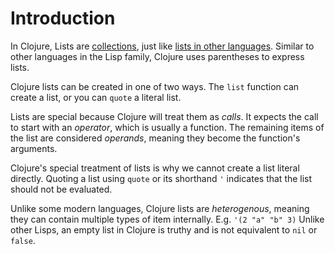 # Introduction

In Clojure, Lists are [collections][type-collection], just like [lists in other languages][type-list]. Similar to other languages in the Lisp family, Clojure uses parentheses to express lists.

Clojure lists can be created in one of two ways. The `list` function can create a list, or you can `quote` a literal list.

Lists are special because Clojure will treat them as _calls_. It expects the call to start with an _operator_, which is usually a function. The remaining items of the list are considered _operands_, meaning they become the function's arguments.

Clojure's special treatment of lists is why we cannot create a list literal directly. Quoting a list using `quote` or its shorthand `'` indicates that the list should not be evaluated.

Unlike some modern languages, Clojure lists are _heterogenous_, meaning they can contain multiple types of item internally. E.g. `'(2 "a" "b" 3)`
Unlike other Lisps, an empty list in Clojure is truthy and is not equivalent to `nil` or `false`.

[type-list]: https://github.com/exercism/v3/blob/main/reference/types/list.md
[type-collection]: https://github.com/exercism/v3/blob/main/reference/types/collection.md
